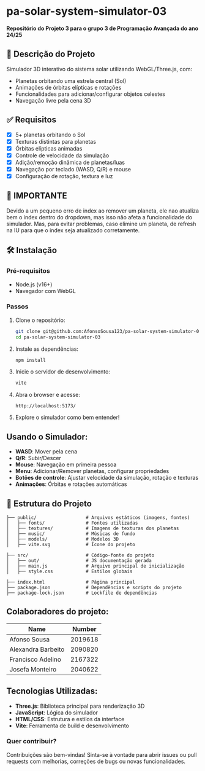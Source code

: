 # pa-solar-system-simulator-03
**Repositório do Projeto 3 para o grupo 3 de Programação Avançada do ano 24/25**

## 📝 Descrição do Projeto
Simulador 3D interativo do sistema solar utilizando WebGL/Three.js, com:
- Planetas orbitando uma estrela central (Sol)
- Animações de órbitas elípticas e rotações
- Funcionalidades para adicionar/configurar objetos celestes
- Navegação livre pela cena 3D

## ✅ Requisitos
- [x] 5+ planetas orbitando o Sol
- [x] Texturas distintas para planetas
- [x] Órbitas elípticas animadas
- [x] Controle de velocidade da simulação
- [x] Adição/remoção dinâmica de planetas/luas
- [x] Navegação por teclado (WASD, Q/R) e mouse
- [x] Configuração de rotação, textura e luz

## 📸 IMPORTANTE
Devido a um pequeno erro de index ao remover um planeta, ele nao atualiza bem o index dentro do dropdown, mas isso não afeta a funcionalidade do simulador.
Mas, para evitar problemas, caso elimine um planeta, de refresh na IU para que o index seja atualizado corretamente.

## 🛠️ Instalação
### Pré-requisitos
- Node.js (v16+)
- Navegador com WebGL

### Passos
1. Clone o repositório:
   ```bash  
   git clone git@github.com:AfonsoSousa123/pa-solar-system-simulator-03.git  
   cd pa-solar-system-simulator-03 
2. Instale as dependências:
   ```bash
   npm install
   ```
3. Inicie o servidor de desenvolvimento:
   ```bash
   vite
    ```
4. Abra o browser e acesse:
   ```
   http://localhost:5173/
   ```
5. Explore o simulador como bem entender!

## Usando o Simulador:
- **WASD**: Mover pela cena
- **Q/R**: Subir/Descer
- **Mouse**: Navegação em primeira pessoa
- **Menu**: Adicionar/Remover planetas, configurar propriedades
- **Botões de controle**: Ajustar velocidade da simulação, rotação e texturas
- **Animações**: Órbitas e rotações automáticas

## 📄 Estrutura do Projeto
```
├── public/                  # Arquivos estáticos (imagens, fontes)
│   ├── fonts/               # Fontes utilizadas
│   ├── textures/            # Imagens de texturas dos planetas
│   ├── music/               # Músicas de fundo
│   ├── models/              # Modelos 3D
│   ├── vite.svg             # Ícone do projeto

├── src/                     # Código-fonte do projeto
│   ├── out/                 # JS documentação gerada
│   ├── main.js              # Arquivo principal de inicialização
│   ├── style.css            # Estilos globais

├── index.html               # Página principal
├── package.json             # Dependências e scripts do projeto
├── package-lock.json        # Lockfile de dependências
```

## Colaboradores do projeto:
| Name               | Number  |
|--------------------|---------|
| Afonso Sousa       | 2019618 |
| Alexandra Barbeito | 2090820 |
| Francisco Adelino  | 2167322 |
| Josefa Monteiro    | 2040622 |

## Tecnologias Utilizadas:
- **Three.js**: Biblioteca principal para renderização 3D
- **JavaScript**: Lógica do simulador
- **HTML/CSS**: Estrutura e estilos da interface
- **Vite**: Ferramenta de build e desenvolvimento

### Quer contribuir?
Contribuições são bem-vindas! Sinta-se à vontade para abrir issues ou pull requests com melhorias, correções de bugs ou novas funcionalidades.

